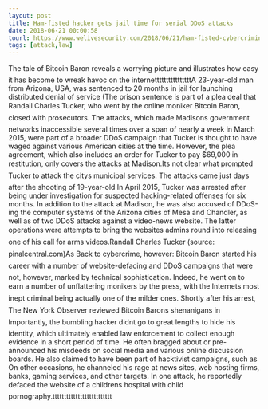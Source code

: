 ```yaml
---
layout: post
title: Ham-fisted hacker gets jail time for serial DDoS attacks
date: 2018-06-21 00:00:58
tourl: https://www.welivesecurity.com/2018/06/21/ham-fisted-cybercriminal-gets-jail-time-serial-ddos-attacks/
tags: [attack,law]
---
```

The tale of Bitcoin Baron reveals a worrying picture and illustrates how easy it has become to wreak havoc on the internettttttttttttttttA 23-year-old man from Arizona, USA, was sentenced to 20 months in jail for launching distributed denial of service (The prison sentence is part of a plea deal that Randall Charles Tucker, who went by the online moniker Bitcoin Baron, closed with prosecutors. The attacks, which made Madisons government networks inaccessible several times over a span of nearly a week in March 2015, were part of a broader DDoS campaign that Tucker is thought to have waged against various American cities at the time. However, the plea agreement, which also includes an order for Tucker to pay $69,000 in restitution, only covers the attacks at Madison.Its not clear what prompted Tucker to attack the citys municipal services. The attacks came just days after the shooting of 19-year-old In April 2015, Tucker was arrested after being under investigation for suspected hacking-related offenses for six months. In addition to the attack at Madison, he was also accused of DDoS-ing the computer systems of the Arizona cities of Mesa and Chandler, as well as of two DDoS attacks against a video-news website. The latter operations were attempts to bring the websites admins round into releasing one of his call for arms videos.Randall Charles Tucker (source: pinalcentral.com)As Back to cybercrime, however: Bitcoin Baron started his career with a number of website-defacing and DDoS campaigns that were not, however, marked by technical sophistication. Indeed, he went on to earn a number of unflattering monikers by the press, with the Internets most inept criminal being actually one of the milder ones. Shortly after his arrest, The New York Observer reviewed Bitcoin Barons shenanigans in Importantly, the bumbling hacker didnt go to great lengths to hide his identity, which ultimately enabled law enforcement to collect enough evidence in a short period of time. He often bragged about or pre-announced his misdeeds on social media and various online discussion boards. He also claimed to have been part of hacktivist campaigns, such as On other occasions, he channeled his rage at news sites, web hosting firms, banks, gaming services, and other targets. In one attack, he reportedly defaced the website of a childrens hospital with child pornography.tttttttttttttttttttttttttt